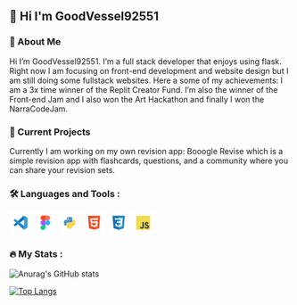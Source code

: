 **👋 Hi I'm GoodVessel92551**
------
### 🧑 About Me

Hi I’m GoodVessel92551. I’m a full stack developer that enjoys using flask. Right now I am focusing on front-end development and website design but I am still doing some fullstack websites. Here a some of my achievements: I am a 3x time winner of the Replit Creator Fund. I’m also the winner of the Front-end Jam and I also won the Art Hackathon and finally I won the NarraCodeJam.

### 📝 Current Projects
Currently I am working on my own revision app: Booogle Revise which is a simple revision app with flashcards, questions, and a community where you can share your revision sets.

### :hammer_and_wrench: Languages and Tools :
<div>
  <img src="https://raw.githubusercontent.com/GoodVessel92551/GoodVessel92551/main/vscode.svg" width="40" height="40">
  <img src="https://raw.githubusercontent.com/GoodVessel92551/GoodVessel92551/main/figma.svg" width="40" height="40">
  <img src="https://raw.githubusercontent.com/GoodVessel92551/GoodVessel92551/main/python.svg" width="40" height="40">
  <img src="https://raw.githubusercontent.com/GoodVessel92551/GoodVessel92551/main/html.svg" width="40" height="40">
  <img src="https://raw.githubusercontent.com/GoodVessel92551/GoodVessel92551/main/css.svg" width="40" height="40">
  <img src="https://raw.githubusercontent.com/GoodVessel92551/GoodVessel92551/main/javascript.svg" width="40" height="40">
</div>

### :fire: My Stats :
![Anurag's GitHub stats](https://github-readme-stats.vercel.app/api?username=GoodVessel92551&show_icons=true&theme=dark&hide_border=true)

[![Top Langs](https://github-readme-stats.vercel.app/api/top-langs/?username=anuraghazra&layout=donut&theme=dark&hide_border=true)](https://github.com/anuraghazra/github-readme-stats)


